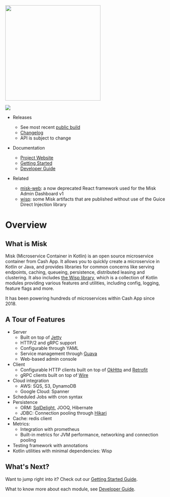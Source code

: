 <img src="https://github.com/cashapp/misk/raw/master/misk.png" width="300">

[<img src="https://img.shields.io/maven-central/v/com.squareup.misk/misk.svg?label=latest%20release"/>](http://search.maven.org/#search%7Cga%7C1%7Ccom.squareup.misk)

* Releases
    * See most recent [public build][snap]
    * [Changelog][changelog]
    * API is subject to change

* Documentation
    * [Project Website][misk]
    * [Getting Started](./docs/getting-started.md)
    * [Developer Guide](./docs/developer-guide.md)

* Related
    * [misk-web][miskweb]: a now deprecated React framework used for the Misk Admin Dashboard v1
    * [wisp](./wisp/README.md): some Misk artifacts that are published without use of the Guice Direct Injection library

# Overview
## What is Misk
Misk (Microservice Container in Kotlin) is an open source microservice container from Cash App.
It allows you to quickly create a microservice in Kotlin or Java, and provides libraries for common
concerns like serving endpoints, caching, queueing, persistence, distributed leasing and clustering.
It also includes [the Wisp library](./wisp/README.md), which is a collection of Kotlin modules
providing various features and utilities, including config, logging, feature flags and more.

It has been powering hundreds of microservices within Cash App since 2018.

## A Tour of Features
* Server
    * Built on top of [Jetty](https://eclipse.dev/jetty/)
    * HTTP/2 and gRPC support
    * Configurable through YAML
    * Service management through [Guava](https://github.com/google/guava/wiki/ServiceExplained)
    * Web-based admin console
* Client
    * Configurable HTTP clients built on top of [OkHttp](https://github.com/square/okhttp)
    and [Retrofit](https://github.com/square/retrofit)
    * gRPC clients built on top of [Wire](https://github.com/square/wire)
* Cloud integration
    * AWS: SQS, S3, DynamoDB
    * Google Cloud: Spanner
* Scheduled Jobs with cron syntax
* Persistence
    * ORM: [SqlDelight](https://cashapp.github.io/sqldelight/), JOOQ, Hibernate
    * JDBC: Connection pooling through [Hikari](https://github.com/brettwooldridge/HikariCP)
* Cache: redis client
* Metrics:
    * Integration with prometheus
    * Built-in metrics for JVM performance, networking and connection pooling
* Testing framework with annotations
* Kotlin utilities with minimal dependencies: Wisp

## What's Next?
Want to jump right into it? Check out our [Getting Started Guide](./docs/getting-started.md).

What to know more about each module, see [Developer Guide](./docs/developer-guide.md).

[changelog]: changelog.md
[misk]: https://cashapp.github.io/misk/
[miskweb]: https://github.com/cashapp/misk-web/
[snap]: https://mvnrepository.com/artifact/com.squareup.misk/misk
